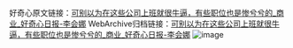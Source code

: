 好奇心原文链接：[可别以为在这些公司上班就很牛逼，有些职位也是惨兮兮的_商业_好奇心日报-李会娜](https://www.qdaily.com/articles/6424.html)
WebArchive归档链接：[可别以为在这些公司上班就很牛逼，有些职位也是惨兮兮的_商业_好奇心日报-李会娜](http://web.archive.org/web/20170723165440/http://www.qdaily.com:80/articles/6424.html)
![image](http://ww3.sinaimg.cn/large/007d5XDply1g3w9w5nxoyj30u04wkx6p)
